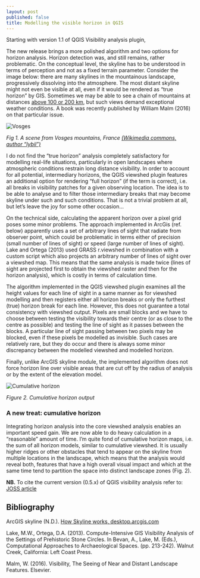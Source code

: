 ```yaml
---
layout: post
published: false
title: Modelling the visible horizon in QGIS
---
```


Starting with version 1.1 of QGIS Visibility analysis plugin, 

The new release brings a more polished algorithm and two options for horizon analysis. Horizon detection was, and still remains, rather problematic. On the conceptual level, the skyline has to be understood in terms of perception and not as a fixed terrain parameter. Consider the image below: there are many skylines in the mountainous landscape, progressively dissolving into the atmosphere. The most distant skyline might not even be visible at all, even if it would be rendered as “true horizon” by GIS. Sometimes we may be able to see a chain of mountains at distances [above 100 or 200 km](http://www.summitpost.org/phpBB3/longest-lines-of-sight-photographed-t44409.html), but such views demand exceptional weather conditions. A book was recently published by William Malm (2016) on that particular issue.

![Vosges](/images/2016/12/Vosges.jpg)

*Fig 1. A scene from Vosges mountains, France [(Wikimedia commons, author “lybil”)](https://commons.wikimedia.org/wiki/File:Panorama_des_Vosges_vue_depuis_les_ruines_du_Ch%C3%A2teau_de_Salm.jpg)*

I do not find the “true horizon” analysis completely satisfactory for modelling real-life situations, particularly in open landscapes where atmospheric conditions restrain long distance visibility. In order to account for all potential, intermediary horizons, the QGIS viewshed plugin features an additional option for rendering “full horizon” (if the term is correct), i.e. all breaks in visibility patches for a given observing location. The idea is to be able to analyse and to filter those intermediary breaks that may become skyline under such and such conditions. That is not a trivial problem at all, but let’s leave the joy for some other occasion…

On the technical side, calculating the apparent horizon over a pixel grid poses some minor problems. The approach implemented in ArcGis (ref. below) apparently uses a set of arbitrary lines of sight that radiate from observer point, which could be problematic in terms either of precision (small number of lines of sight) or speed (large number of lines of sight). Lake and Ortega (2013) used GRASS r.viewshed in combination with a custom script which also projects an arbitrary number of lines of sight over a viewshed map. This means that the same analysis is made twice (lines of sight are projected first to obtain the viewshed raster and then for the horizon analysis), which is costly in terms of calculation time. 

The algorithm implemented in the QGIS viewshed plugin examines all the height values for each line of sight in a same manner as for viewshed modelling and then registers either all horizon breaks or only the furthest (true) horizon break for each line. However, this does not guarantee a total consistency with viewshed output. Pixels are small blocks and we have to choose between testing the visibility towards their centre (or as close to the centre as possible) and testing the line of sight as it passes between the blocks. A particular line of sight passing between two pixels may be blocked, even if these pixels be modelled as invisible. Such cases are relatively rare, but they do occur and there is always some minor discrepancy between the modelled viewshed and modelled horizon.

Finally, unlike ArcGIS skyline module, the implemented algorithm does not force horizon line over visible areas that are cut off by the radius of analysis or by the extent of the elevation model.  

![Cumulative horizon](/images/2016/12/Cumulative-horizon.jpg)

*Figure 2. Cumulative horizon output*

### A new treat: cumulative horizon

Integrating horizon analysis into the core viewshed analysis enables an important speed gain. We are now able to do heavy calculation in a “reasonable” amount of time. I’m quite fond of cumulative horizon maps, i.e. the sum of all horizon models, similar to cumulative viewshed. It is usually higher ridges or other obstacles that tend to appear on the skyline from multiple locations in the landscape, which means that the analysis would reveal both, features that have a high overall visual impact and which at the same time tend to partition the space into distinct landscape zones (Fig. 2). 

**NB.** To cite the current version (0.5.x) of QGIS visibility analysis refer to: [JOSS article](http://joss.theoj.org/papers/a8f76eeda4f92e7d641757dd0d7ed7f5) 

## Bibliography

ArcGIS skyline (N.D.). [How Skyline works, desktop.arcgis.com](http://desktop.arcgis.com/en/arcmap/10.3/tools/3d-analyst-toolbox/how-skyline-works.htm)

Lake, M.W., Ortega, D.A. (2013). Compute-Intensive GIS Visibility Analysis of the Settings of Prehistoric Stone Circles. In Bevan, A., Lake, M. (Eds.), Computational Approaches to Archaeological Spaces. (pp. 213-242). Walnut Creek, California: Left Coast Press.

Malm, W. (2016). Visibility, The Seeing of Near and Distant Landscape Features. Elsevier.


